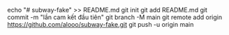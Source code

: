 echo "# subway-fake" >> README.md 
git init 
git add README.md 
git commit -m "lần cam kết đầu tiên" 
git branch -M main 
git remote add origin https://github.com/alooo/subway-fake.git
 git push -u origin main
